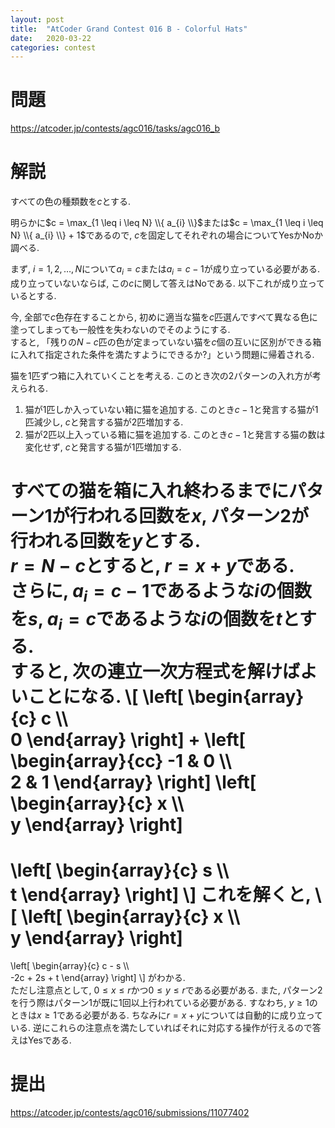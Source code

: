 ```yaml
---
layout: post
title:  "AtCoder Grand Contest 016 B - Colorful Hats"
date:   2020-03-22
categories: contest
---
```


# 問題
<https://atcoder.jp/contests/agc016/tasks/agc016_b>

# 解説
すべての色の種類数を$c$とする.

明らかに$c = \max_{1 \leq i \leq N} \\{ a_{i} \\}$または$c = \max_{1 \leq i \leq N} \\{ a_{i} \\} + 1$であるので, $c$を固定してそれぞれの場合についてYesかNoか調べる.

まず, $i = 1, 2, \ldots, N$について$a_{i} = c$または$a_{i} = c-1$が成り立っている必要がある. 成り立っていないならば, この$c$に関して答えはNoである. 以下これが成り立っているとする.

今, 全部で$c$色存在することから, 初めに適当な猫を$c$匹選んですべて異なる色に塗ってしまっても一般性を失わないのでそのようにする.  
すると, 「残りの$N - c$匹の色が定まっていない猫を$c$個の互いに区別ができる箱に入れて指定された条件を満たすようにできるか?」という問題に帰着される.

猫を$1$匹ずつ箱に入れていくことを考える. このとき次の2パターンの入れ方が考えられる.
1. 猫が$1$匹しか入っていない箱に猫を追加する. このとき$c-1$と発言する猫が$1$匹減少し, $c$と発言する猫が$2$匹増加する.
1. 猫が$2$匹以上入っている箱に猫を追加する. このとき$c-1$と発言する猫の数は変化せず, $c$と発言する猫が$1$匹増加する.

すべての猫を箱に入れ終わるまでにパターン1が行われる回数を$x$, パターン2が行われる回数を$y$とする.  
$r = N - c$とすると, $r = x + y$である.  
さらに, $a_{i} = c-1$であるような$i$の個数を$s$, $a_{i} = c$であるような$i$の個数を$t$とする.  
すると, 次の連立一次方程式を解けばよいことになる.
\\[
\left[
    \begin{array}{c}
        c \\\\\
        0
    \end{array}
\right]
+
\left[
    \begin{array}{cc}
        -1 & 0 \\\\\
        2 & 1
    \end{array}
\right]
\left[
    \begin{array}{c}
        x \\\\\
        y
    \end{array}
\right]
=
\left[
    \begin{array}{c}
        s \\\\\
        t
    \end{array}
\right]
\\]
これを解くと,
\\[
\left[
    \begin{array}{c}
        x \\\\\
        y
    \end{array}
\right]
=
\left[
    \begin{array}{c}
        c - s \\\\\
        -2c + 2s + t
    \end{array}
\right]
\\]
がわかる.  
ただし注意点として, $0 \leq x \leq r$かつ$0 \leq y \leq r$である必要がある. また, パターン2を行う際はパターン1が既に1回以上行われている必要がある. すなわち, $y \geq 1$のときは$x \geq 1$である必要がある. ちなみに$r = x + y$については自動的に成り立っている. 逆にこれらの注意点を満たしていればそれに対応する操作が行えるので答えはYesである.

# 提出
<https://atcoder.jp/contests/agc016/submissions/11077402>